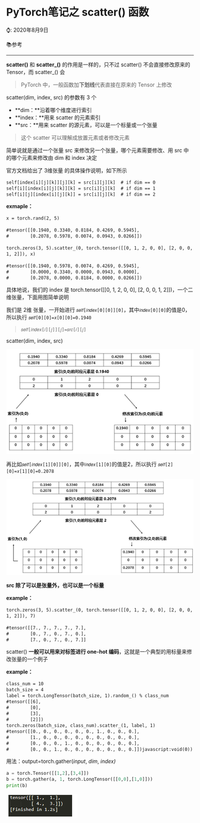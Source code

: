 # PyTorch笔记之 scatter() 函数

⌚️: 2020年8月9日

📚参考

---



**scatter()** 和 **scatter_()** 的作用是一样的，只不过 scatter() 不会直接修改原来的 Tensor，而 scatter_() 会

> PyTorch 中，一般函数加**下划线**代表直接在原来的 Tensor 上修改

scatter(dim, index, src) 的参数有 3 个

- **dim：**沿着哪个维度进行索引
- **index：**用来 scatter 的元素索引
- **src：**用来 scatter 的源元素，可以是一个标量或一个张量

> 这个 scatter 可以理解成放置元素或者修改元素

简单说就是通过一个张量 src 来修改另一个张量，哪个元素需要修改、用 src 中的哪个元素来修改由 dim 和 index 决定

官方文档给出了 3维张量 的具体操作说明，如下所示

```
self[index[i][j][k]][j][k] = src[i][j][k]  # if dim == 0
self[i][index[i][j][k]][k] = src[i][j][k]  # if dim == 1
self[i][j][index[i][j][k]] = src[i][j][k]  # if dim == 2
```

**exmaple：**

```
x = torch.rand(2, 5)

#tensor([[0.1940, 0.3340, 0.8184, 0.4269, 0.5945],
#        [0.2078, 0.5978, 0.0074, 0.0943, 0.0266]])

torch.zeros(3, 5).scatter_(0, torch.tensor([[0, 1, 2, 0, 0], [2, 0, 0, 1, 2]]), x)

#tensor([[0.1940, 0.5978, 0.0074, 0.4269, 0.5945],
#        [0.0000, 0.3340, 0.0000, 0.0943, 0.0000],
#        [0.2078, 0.0000, 0.8184, 0.0000, 0.0266]])
```

具体地说，我们的 index 是 torch.tensor([[0, 1, 2, 0, 0], [2, 0, 0, 1, 2]])，一个二维张量，下面用图简单说明

我们是 2维 张量，一开始进行 `𝑠𝑒𝑙𝑓[𝑖𝑛𝑑𝑒𝑥[0][0]][0]`，其中` 𝑖𝑛𝑑𝑒𝑥[0][0] `的值是0，所以执行 `𝑠𝑒𝑙𝑓[0][0]=𝑥[0][0]=0.1940 `

> `𝑠𝑒𝑙𝑓[𝑖𝑛𝑑𝑒𝑥[𝑖][𝑗]][𝑗]=𝑠𝑟𝑐[𝑖][𝑗]`

scatter(dim, index, src)

![img](imgs/1782235-20191126210511653-1936814952.png)

再比如`𝑠𝑒𝑙𝑓[𝑖𝑛𝑑𝑒𝑥[1][0]][0]`，其中` 𝑖𝑛𝑑𝑒𝑥[1][0] `的值是2，所以执行 `𝑠𝑒𝑙𝑓[2][0]=𝑥[1][0]=0.2078` 

![img](imgs/1782235-20191126211337086-1783407744.png)

**src 除了可以是张量外，也可以是一个标量**

**example：**

```
torch.zeros(3, 5).scatter_(0, torch.tensor([[0, 1, 2, 0, 0], [2, 0, 0, 1, 2]]), 7)

#tensor([[7., 7., 7., 7., 7.],
#        [0., 7., 0., 7., 0.],
#        [7., 0., 7., 0., 7.]]
```

scatter() **一般可以用来对标签进行 one-hot 编码**，这就是一个典型的用标量来修改张量的一个例子

**example：**

```
class_num = 10
batch_size = 4
label = torch.LongTensor(batch_size, 1).random_() % class_num
#tensor([[6],
#        [0],
#        [3],
#        [2]])
torch.zeros(batch_size, class_num).scatter_(1, label, 1)
#tensor([[0., 0., 0., 0., 0., 0., 1., 0., 0., 0.],
#        [1., 0., 0., 0., 0., 0., 0., 0., 0., 0.],
#        [0., 0., 0., 1., 0., 0., 0., 0., 0., 0.],
#        [0., 0., 1., 0., 0., 0., 0., 0., 0., 0.]])javascript:void(0))
```





用法：output=torch.gather(*input*, *dim*, *index)*

```python
a = torch.Tensor([[1,2],[3,4]])
b = torch.gather(a, 1, torch.LongTensor([[0,0],[1,0]]))
print(b) 
```

![image-20210727151159820](imgs/image-20210727151159820.png)